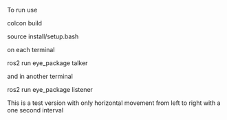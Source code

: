 To run use 

colcon build

source install/setup.bash

on each terminal 

ros2 run eye_package talker

and in another terminal

ros2 run eye_package listener

This is a test version with only horizontal movement from left to right with a one second interval
